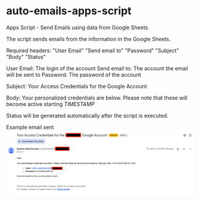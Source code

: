 # auto-emails-apps-script
Apps Script - Send Emails using data from Google Sheets.

The script sends emails from the information in the Google Sheets.

Required headers:
"User Email"	"Send email to"	"Password"	"Subject"	 "Body"	 "Status"


User Email: The login of the account
Send email to: The account the email will be sent to
Password: The password of the account

Subject:
Your Access Credentials for the Google Account

Body:
Your personalized credentials are below. Please note that these will become active starting *TIMESTAMP*

Status will be generated automatically after the script is executed.

Example email sent
![alt text](image.png)